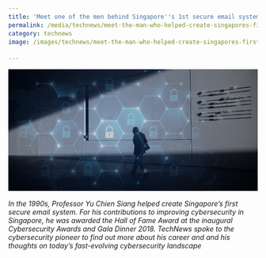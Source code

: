 ```yaml
---
title: 'Meet one of the men behind Singapore''s 1st secure email system'
permalink: /media/technews/meet-the-man-who-helped-create-singapores-first-secure-email-system
category: technews
image: /images/technews/meet-the-man-who-helped-create-singapores-first-secure-email-system-part-1.png

---
```



![Meet one of the men behind Singapore's 1st secure email system](/images/technews/meet-the-man-who-helped-create-singapores-first-secure-email-system-part-1.png)

*In the 1990s, Professor Yu Chien Siang helped create Singapore’s first secure email system.
For his contributions to improving cybersecurity in Singapore, he was awarded the Hall of Fame Award at the inaugural Cybersecurity Awards and Gala Dinner 2018. TechNews spoke to the cybersecurity pioneer to find out more about his career and and his thoughts on today’s fast-evolving cybersecurity landscape*

